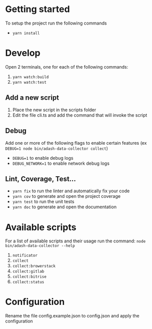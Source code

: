 # Getting started

To setup the project run the following commands

- `yarn install`

# Develop

Open 2 terminals, one for each of the following commands:

1. `yarn watch:build`
2. `yarn watch:test`

## Add a new script

1. Place the new script in the scripts folder
2. Edit the file cli.ts and add the command that will invoke the script

## Debug

Add one or more of the following flags to enable certain features (ex `DEBUG=1 node bin/adash-data-collector collect`)

- `DEBUG=1` to enable debug logs
- `DEBUG_NETWORK=1` to enable network debug logs

## Lint, Coverage, Test...

- `yarn fix` to run the linter and automatically fix your code
- `yarn cov` to generate and open the project coverage
- `yarn test` to run the unit tests
- `yarn doc` to generate and open the documentation

# Available scripts

For a list of available scripts and their usage run the command:
`node bin/adash-data-collector --help`

1. `notificator`
2. `collect`
3. `collect:browerstack`
4. `collect:gitlab`
5. `collect:bitrise`
6. `collect:status`

# Configuration

Rename the file config.example.json to config.json and apply the configuration
